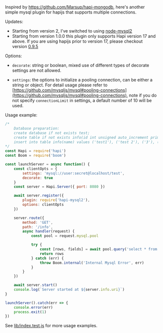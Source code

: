 Inspired by https://github.com/Marsup/hapi-mongodb, here's another simple
mysql plugin for hapijs that supports multiple connections. 

Updates:
- Starting from version 2, I've switched to using [node-mysql2](https://github.com/sidorares/node-mysql2)
- Starting from version 1.0.0 this plugin only supports Hapi version 17 and above. If you are using hapijs prior to version 17, please checkout version [0.9.5](https://github.com/midnightcodr/hapi-mysql2/tree/0.9.5)


Options:

- `decorate`: string or boolean, mixed use of different types of decorate settings are not allowed.

- `settings`: the options to initialize a pooling connection, can be either a string or object. For detail usage please refer to [https://github.com/mysqljs/mysql#pooling-connections](https://github.com/mysqljs/mysql#pooling-connections), note if you do not specify `connectionLimit` in settings, a default number of 10 will be used.

Usage example: 

```javascript
/*
    Database preparation:
    create database if not exists test;
    create table if not exists info(id int unsigned auto_increment primary key, name varchar(50));
    insert into table info(name) values ('test1'), ('test 2'), ('3'), ('something else');
*/
const Hapi = require('hapi')
const Boom = require('boom')

const launchServer = async function() {
    const clientOpts = {
        settings: 'mysql://user:secret@localhost/test',
        decorate: true
    }
    const server = Hapi.Server({ port: 8080 })

    await server.register({
        plugin: require('hapi-mysql2'),
        options: clientOpts
    })

    server.route({
        method: 'GET',
        path: '/info',
        async handler(request) {
            const pool = request.mysql.pool

            try {
                const [rows, fields] = await pool.query('select * from test.info limit 10;')
                return rows
            } catch (err) {
                throw Boom.internal('Internal Mysql Error', err)
            }
        }
    })

    await server.start()
    console.log(`Server started at ${server.info.uri}`)
}

launchServer().catch(err => {
    console.error(err)
    process.exit(1)
})

```

See [lib/index.test.js](lib/index.test.js) for more usage examples.
